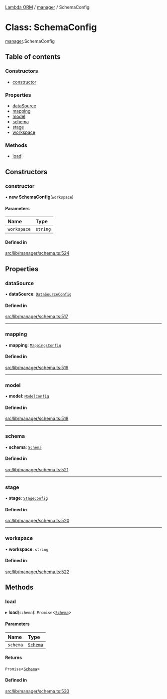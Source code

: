 [Lambda ORM](../README.md) / [manager](../modules/manager.md) / SchemaConfig

# Class: SchemaConfig

[manager](../modules/manager.md).SchemaConfig

## Table of contents

### Constructors

- [constructor](manager.SchemaConfig.md#constructor)

### Properties

- [dataSource](manager.SchemaConfig.md#datasource)
- [mapping](manager.SchemaConfig.md#mapping)
- [model](manager.SchemaConfig.md#model)
- [schema](manager.SchemaConfig.md#schema)
- [stage](manager.SchemaConfig.md#stage)
- [workspace](manager.SchemaConfig.md#workspace)

### Methods

- [load](manager.SchemaConfig.md#load)

## Constructors

### constructor

• **new SchemaConfig**(`workspace`)

#### Parameters

| Name | Type |
| :------ | :------ |
| `workspace` | `string` |

#### Defined in

[src/lib/manager/schema.ts:524](https://github.com/FlavioLionelRita/lambda-orm/blob/36f1fb3/src/lib/manager/schema.ts#L524)

## Properties

### dataSource

• **dataSource**: [`DataSourceConfig`](manager.DataSourceConfig.md)

#### Defined in

[src/lib/manager/schema.ts:517](https://github.com/FlavioLionelRita/lambda-orm/blob/36f1fb3/src/lib/manager/schema.ts#L517)

___

### mapping

• **mapping**: [`MappingsConfig`](manager.MappingsConfig.md)

#### Defined in

[src/lib/manager/schema.ts:519](https://github.com/FlavioLionelRita/lambda-orm/blob/36f1fb3/src/lib/manager/schema.ts#L519)

___

### model

• **model**: [`ModelConfig`](manager.ModelConfig.md)

#### Defined in

[src/lib/manager/schema.ts:518](https://github.com/FlavioLionelRita/lambda-orm/blob/36f1fb3/src/lib/manager/schema.ts#L518)

___

### schema

• **schema**: [`Schema`](../interfaces/model.Schema.md)

#### Defined in

[src/lib/manager/schema.ts:521](https://github.com/FlavioLionelRita/lambda-orm/blob/36f1fb3/src/lib/manager/schema.ts#L521)

___

### stage

• **stage**: [`StageConfig`](manager.StageConfig.md)

#### Defined in

[src/lib/manager/schema.ts:520](https://github.com/FlavioLionelRita/lambda-orm/blob/36f1fb3/src/lib/manager/schema.ts#L520)

___

### workspace

• **workspace**: `string`

#### Defined in

[src/lib/manager/schema.ts:522](https://github.com/FlavioLionelRita/lambda-orm/blob/36f1fb3/src/lib/manager/schema.ts#L522)

## Methods

### load

▸ **load**(`schema`): `Promise`<[`Schema`](../interfaces/model.Schema.md)\>

#### Parameters

| Name | Type |
| :------ | :------ |
| `schema` | [`Schema`](../interfaces/model.Schema.md) |

#### Returns

`Promise`<[`Schema`](../interfaces/model.Schema.md)\>

#### Defined in

[src/lib/manager/schema.ts:533](https://github.com/FlavioLionelRita/lambda-orm/blob/36f1fb3/src/lib/manager/schema.ts#L533)
